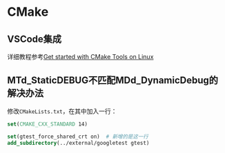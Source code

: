 # CMake

## VSCode集成

详细教程参考[Get started with CMake Tools on Linux](https://code.visualstudio.com/docs/cpp/cmake-linux)

## MTd_StaticDEBUG不匹配MDd_DynamicDebug的解决办法

修改`CMakeLists.txt`，在其中加入一行：

```cmake
set(CMAKE_CXX_STANDARD 14)

set(gtest_force_shared_crt on)  # 新增的是这一行
add_subdirectory(../external/googletest gtest)
```
